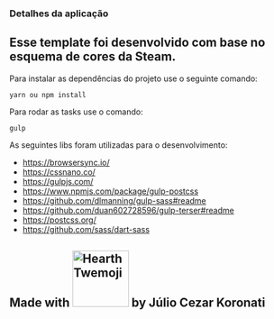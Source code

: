 ### Detalhes da aplicação

## Esse template foi desenvolvido com base no esquema de cores da Steam.

Para instalar as dependências do projeto use o seguinte comando:

`yarn ou npm install`

Para rodar as tasks use o comando: 

`gulp`

As seguintes libs foram utilizadas para o desenvolvimento:

- https://browsersync.io/
- https://cssnano.co/
- https://gulpjs.com/
- https://www.npmjs.com/package/gulp-postcss
- https://github.com/dlmanning/gulp-sass#readme
- https://github.com/duan602728596/gulp-terser#readme
- https://postcss.org/
- https://github.com/sass/dart-sass

## Made with <img style="height: 100px;" src="https://twemoji.maxcdn.com/v/13.0.0/72x72/2764.png" alt="Hearth Twemoji" title="Hearth Twemoji"> by Júlio Cezar Koronati
